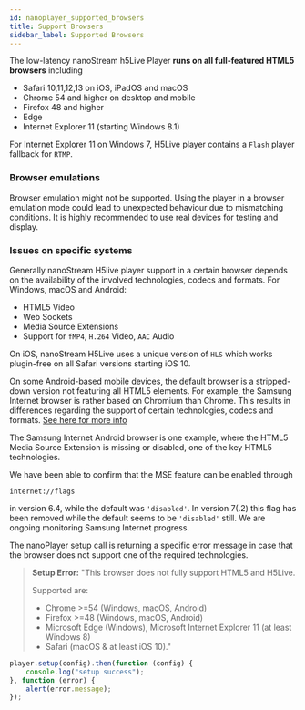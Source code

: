 ```yaml
---
id: nanoplayer_supported_browsers
title: Support Browsers
sidebar_label: Supported Browsers
---
```


The low-latency nanoStream h5Live Player **runs on all full-featured HTML5 browsers** including

- Safari 10,11,12,13 on iOS, iPadOS and macOS
- Chrome 54 and higher on desktop and mobile
- Firefox 48 and higher
- Edge
- Internet Explorer 11 (starting Windows 8.1)

For Internet Explorer 11 on Windows 7, H5Live player contains a `Flash` player fallback for `RTMP`.

### Browser emulations

Browser emulation might not be supported. Using the player in a browser emulation mode could lead to unexpected behaviour due to mismatching conditions.
It is highly recommended to use real devices for testing and display.

### Issues on specific systems

Generally nanoStream H5live player support in a certain browser depends on the
availability of the involved technologies, codecs and formats.
For Windows, macOS and Android:

- HTML5 Video
- Web Sockets
- Media Source Extensions
- Support for `fMP4`, `H.264` Video, `AAC` Audio

On iOS, nanoStream H5Live uses a unique version of `HLS` which works plugin-free on all Safari versions starting iOS 10.

On some Android-based mobile devices, the default browser is a stripped-down version not featuring all HTML5 elements. For example, the Samsung Internet browser is rather based on Chromium than Chrome.
This results in differences regarding the support of certain technologies, codecs and formats.
[See here for more info](https://www.chromium.org/audio-video)

The Samsung Internet Android browser is one example, where the HTML5 Media Source Extension is missing or disabled, one of the key HTML5 technologies.

We have been able to confirm that the MSE feature can be enabled through

    internet://flags 

in version 6.4, while the default was `'disabled'`.
In version 7(.2) this flag has been removed while the default seems to be `'disabled'` still. We are ongoing monitoring Samsung Internet progress.

The nanoPlayer setup call is returning a specific error message in case that the browser does not support one of the required technologies.

> **Setup Error:** "This browser does not fully support HTML5 and H5Live.
>
> Supported are:
>
> - Chrome >=54 (Windows, macOS, Android)
> - Firefox >=48 (Windows, macOS, Android)
> - Microsoft Edge (Windows), Microsoft Internet Explorer 11 (at least Windows 8)
> - Safari (macOS & at least iOS 10)."

```javascript
player.setup(config).then(function (config) {
    console.log("setup success");
}, function (error) {
    alert(error.message);
});
```
